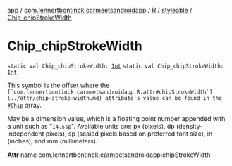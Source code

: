 [app](../../../index.md) / [com.lennertbontinck.carmeetsandroidapp](../../index.md) / [R](../index.md) / [styleable](index.md) / [Chip_chipStrokeWidth](./-chip_chip-stroke-width.md)

# Chip_chipStrokeWidth

`static val Chip_chipStrokeWidth: `[`Int`](https://kotlinlang.org/api/latest/jvm/stdlib/kotlin/-int/index.html)
`static val Chip_chipStrokeWidth: `[`Int`](https://kotlinlang.org/api/latest/jvm/stdlib/kotlin/-int/index.html)

This symbol is the offset where the ``[`com.lennertbontinck.carmeetsandroidapp.R.attr#chipStrokeWidth`](../attr/chip-stroke-width.md) attribute's value can be found in the ``[`#Chip`](-chip.md) array.

May be a dimension value, which is a floating point number appended with a unit such as "`14.5sp`". Available units are: px (pixels), dp (density-independent pixels), sp (scaled pixels based on preferred font size), in (inches), and mm (millimeters).

**Attr**
name com.lennertbontinck.carmeetsandroidapp:chipStrokeWidth

